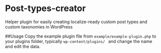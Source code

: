 # Post-types-creator
Helper plugin for easily creating localize-ready custom post types and custom taxonomies in WordPress 


##Usage
Copy the example plugin file from ` example/example-plugin.php ` to your plugins folder, typically ` wp-content/plugins/  ` and change the name and edit the data.
